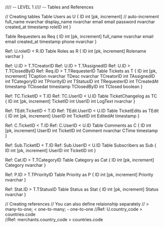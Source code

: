 //// -- LEVEL 1
//// -- Tables and References

// Creating tables
Table Users as U {
  ID int [pk, increment] // auto-increment
  full_name nvarchar
  display_name nvarchar
  email email
  password nvarchar
  created_at timestamp
  roleID int
}

Table Requesters as Req {
  ID int [pk, increment]
  full_name nvarchar
  email email
  created_at timestamp
  phone nvarchar
}

Ref: U.roleID < R.ID
Table Roles as R {
  ID int [pk, increment]
  Rolename varchar
}

Ref: U.ID > T.TCreatorID
Ref: U.ID > T.TAssignedID
Ref: U.ID > T.TClosedByID
Ref: Req.ID > T.TRequesterID
Table Tickets as T {
  ID int [pk, increment]
  TCaption nvarchar
  TDesc nvarchar
  TCreatorID int
  TAssignedID int
  TCategoryID int
  TPriorityID int
  TStatusID int
  TRequesterID int
  TCreatedAt timestamp
  TClosedat timestamp
  TClosedByID int
  TClosed boolean
}

Ref: TC.TicketID < T.ID
Ref: TC.UserID < U.ID
Table TicketChangelog as TC {
  ID int [pk, increment]
  TicketID int
  UserID int
  LogText nvarchar
}

Ref: TEdit.TicketID < T.ID
Ref: TEdit.UserID < U.ID
Table TicketEdits as TEdit {
  ID int [pk, increment]
  UserID int
  TicketID int
  EditedAt timestamp
}

Ref: C.TicketID < T.ID
Ref: C.UserID < U.ID
Table Comments as C {
  ID int [pk, increment]
  UserID int 
  TicketID int
  Comment nvarchar
  CTime timestamp
}

Ref: Sub.TicketID < T.ID
Ref: Sub.UserID < U.ID
Table Subscribers as Sub {
  ID int [pk, increment]
  UserID int
  TicketID int
}

Ref: Cat.ID > T.TCategoryID
Table Category as Cat {
  ID int [pk, increment]
  Category nvarchar
}

Ref: P.ID > T.TPriorityID
Table Priority as P {
  ID int [pk, increment]
  Priority nvarchar
}

Ref: Stat.ID > T.TStatusID
Table Status as Stat {
  ID int [pk, increment]
  Status nvarchar
}

// Creating references
// You can also define relaionship separately
// > many-to-one; < one-to-many; - one-to-one
//Ref: U.country_code > countries.code  
//Ref: merchants.country_code > countries.code

